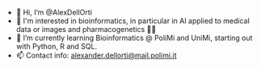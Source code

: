 - 👋 Hi, I’m @AlexDellOrti
- 🥸 I'm interested in bioinformatics, in particular in AI applied to medical data or images and pharmacogenetics 
🔬🧬 
- 🌱 I’m currently learning Bioinformatics @ PoliMi and UniMi, starting out with Python, R and SQL.
- 📫 Contact info: alexander.dellorti@mail.polimi.it
